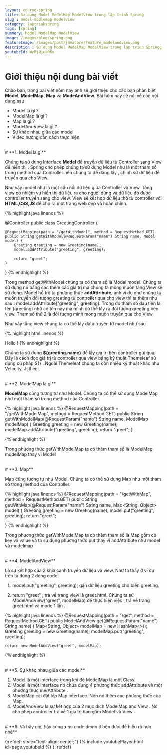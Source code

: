 ```yaml
---
layout: course-spring
title: Sử dụng Model ModelMap ModelView trong lập trình Spring  
slug : model-modlemap-modelview
category: laptrinhspring
tags: [spring]
summery: Model ModelMap ModelView
image: /images/blog/spring.png
featureImage: /images/post/javacore/feature_modelandview.png
description : Sử dụng Model ModelMap ModelView trong lập trình Springg. Hiểu model là gì  trong Spring . ModelMap là gì , Map là gì , ModelAndView là gì trong Spring. Phân biệt sự khác nhau giữ Model ModelMap Map và ModelAndView trong học lập trình Spring.
youtubeId: WzRjQjubR6o
---
```


# **Giới thiệu nội dung bài viết**
Chào bạn, trong bài viết hôm nay anh sẽ giới thiệu cho các bạn phân biệt <b>Model</b>, <b>ModelMap</b>, <b>Map</b> và <b>ModeAndView</b>. Bài hôm nay sẽ nói về các nội dụng sau

- Model là gì ?
- ModelMap là gì ?
- Map là gì ?
- ModelAndView là gì ?
- Sự khác nhau giữa các model
- Video hướng dẫn cách thực hiện

<br>
# **1. Model là gì**

Chúng ta sử dụng Interface <b>Model</b> để truyền dữ liệu từ Controller sang View để hiển thị .
Spring cho phép chúng ta sử dụng Model như là một tham số trong method của Controller nên chúng ta dể dàng lấy , chỉnh sử dữ liệu
để truyền qua cho View.

Như vậy model như là một cầu nối dữ liệu giữa Controller và View. Tầng view có nhiệm vụ hiển thị dữ liệu ra cho người dùng và dữ liệu đó được controller truyền sang cho view. View sẽ kết hợp dữ liệu thô từ controller với <b>HTML,CSS,JS</b> để cho ra một trang web đẹp và hoàn chỉnh.

{% highlight java linenos %}

@Controller
public class GreetingController {

    @RequestMapping(path = "/getWithModel", method = RequestMethod.GET)
    public String getWithModel(@RequestParam("name") String name, Model model) {
        Greeting greeting = new Greeting(name);
        model.addAttribute("greeting", greeting);

        return "greet";
    }
}
{% endhighlight %}

Trong method getWithModel chúng ta có tham số là Model model. Chúng ta sử dụng nó bằng các thêm các giá trị mà chúng ta mong muốn tầng View sẽ sử dụng. Model hỗ trợ ta phương thức <b>addAttribute</b>, anh ví dụ như chúng ta muốn truyền đối tượng greeting từ controller qua cho view thì ta thêm như sau : model.addAttribute("greeting", greeting). Trong đó tham số đầu tiên là tên (greeting) nhờ có tên này mà mình có thể lấy ra đối tượng greeting bên view. Tham số thứ 2 là đối tượng mình mong muốn truyền qua cho View

Như vây tầng view chúng ta có thể lấy data truyền từ model như sau

{% highlight html  linenos %}
<!DOCTYPE html>
<html>
    <body>
        Hello <span th:text="${greeting.name}"/>!
    </body>
</html>
{% endhighlight %}
<br>


Chúng ta sử dụng <b>${greeting.name}</b> để lấy giá trị bên controller gửi qua. Đây là cách đọc giá trị từ controller qua view bằng kỷ thuật Themeleaf sử dụng cú pháp ${} . Ngoài Themeleaf chúng ta còn nhiều kỷ thuật khác như Velocity, Jstl ect.


<br>
# **2. ModelMap là gì**

<b>ModelMap</b> cũng tương tư như Model. Chúng ta có thể sử dụng ModelMap như một tham số trong method của Controller.

{% highlight java  linenos %}
@RequestMapping(path = "/getWithModelMap", method = RequestMethod.GET)
public String getWithModelMap(@RequestParam("name") String name, ModelMap modelMap) {
    Greeting greeting = new Greeting(name);
    modelMap.addAttribute("greeting", greeting);
    return "greet";
}

{% endhighlight %}

Trong phương thức getWithModelMap ta có thêm tham số là ModelMap modelMap thay vì Model

<br>
# **3. Map**

Map cũng tương tự như Model. Chúng ta có thể sử dụng Map như một tham số trong method của Controller.

{% highlight java  linenos %}
@RequestMapping(path = "/getWithMap", method = RequestMethod.GET)
public String getWithMap(@RequestParam("name") String name, Map<String, Object> model) {
    Greeting greeting = new Greeting(name);
    model.put("greeting", greeting);
    return "greet";

}
{% endhighlight %}

Trong phương thức getWithModelMap ta có thêm tham số là Map gồm có key và value và ta sử dụng phương thức put thay vì addAttribute như model và modelmap

<br>
# **4. ModelAndView**

Là sự kết hợp của 2 khía cạnh truyền dữ liệu và view. Như ta thấy ở ví dụ trên ta dùng 2 dòng code.

1. model.put("greeting", greeting); gán dữ liệu greeting cho biến greeting.

2. return "greet" ; trả về trang view là greet.html.
Chúng ta sử  ModelAndView("greet", modelMap) để thực hiện việc , trả về trang greet.html và mode 1 lần .

{% highlight java  linenos %}
@RequestMapping(path = "/get", method = RequestMethod.GET)
public ModelAndView get(@RequestParam("name") String name) {
    Map<String, Object> modelMap = new HashMap<>();
    Greeting greeting = new Greeting(name);
    modelMap.put("greeting", greeting);

    return new ModelAndView("greet", modelMap);
{% endhighlight %}

<br>
# **5. Sự khác nhau giữa các model**

1. Model là một interface trong khi đó ModelMap là một Class.
2. Model là một  interface nó chứa đựng 4 phương thức addAttribute và một phương thức  merAttribute .
3. ModelMap cài đặt lớp  Map interface. Nên nó thêm các phương thức của Map.
4. ModelAndView là sự kết hợp của 2 mục đích  ModelMap and View . Nó cho phép controller trả về 1 giá trị bao gồm Model và View .  

<br>
# **6. Và bây giờ, hãy cùng xem code demo ở bên dưới để hiểu rõ hơn nhé**

{:refdef: style="text-align: center;"}
{% include youtubePlayer.html id=page.youtubeId %}
{: refdef}

